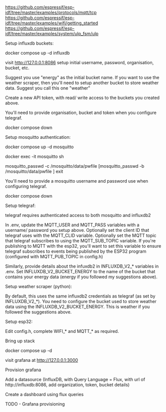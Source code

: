 

https://github.com/espressif/esp-idf/tree/master/examples/protocols/mqtt/tcp
https://github.com/espressif/esp-idf/tree/master/examples/wifi/getting_started
https://github.com/espressif/esp-idf/tree/master/examples/system/ulp_fsm/ulp

Setup influxdb buckets:

docker compose up -d influxdb

visit http://127.0.0.1:8086
setup initial username, password, organisation, bucket, etc. 

Suggest you use "energy" as the initial bucket name. If you want to use the weather scraper, then you'll need to setup another bucket to store weather data. Suggest you call this one "weather"

Create a new API token, with read/ write access to the buckets you created above.

You'll need to provide organisation, bucket and token when you configure telegraf.

docker compose down

Setup mosquitto authentication:

docker compose up -d mosquitto

docker exec -it mosquitto sh

mosquitto_passwd -c /mosquitto/data/pwfile <username>
[mosquitto_passwd -b /mosquitto/data/pwfile <username> <password>]
exit

You'll need to provide a mosquitto username and password use when configuring telegraf.

docker compose down

Setup telegraf:

telegraf requires authenticated access to both mosquitto and influxdb2

In .env, update the MQTT_USER and MQTT_PASS variables with a username/ password you setup above. 
Optionally set the client ID that telegraf uses with the MQTT_CLID variable.
Optionally set the MQTT topic that telegraf subscribes to using the MQTT_SUB_TOPIC variable. If you're publishing to MQTT with the esp32, you'll want to set this variable to ensure telegraf subscribes to events being published by the ESP32 program (configured with MQTT_PUB_TOPIC in config.h)

Similarly, provide details about the infuxdb2 in INFLUXDB_V2_* variables in .env. Set INFLUXDB_V2_BUCKET_ENERGY to the name of the bucket that contains your energy data (energy if you followed my suggestions above).

Setup weather scraper (python):

By default, this uses the same influxdb2 credentials as telegraf (as set by INFLUXDB_V2_*). 
You need to configure the bucket used to store weather data using the INFLUXDB_V2_BUCKET_ENERGY. This is weather if you followed the suggestions above.

Setup esp32:

Edit config.h, complete WIFI_* and MQTT_* as required.

Bring up stack

docker compose up -d

visit grafana at http://127.0.0.1:3000

Provision grafana

Add a datasource (InfluxDB, with Query Language = Flux, with url of http://influxdb:8086, add organization, token, bucket details)

Create a dashboard using flux queries

TODO - Grafana provisioning
